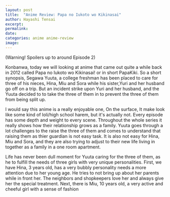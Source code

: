 ```yaml
---
layout: post
title:  "Anime Review: Papa no Iukoto wo Kikinasai"
author: Hayashi Tensai
excerpt: 
permalink:
date: 
categories: anime anime-review
image: 
---
```


(Warning! Spoilers up to around Episode 2)

Konbanwa, today we will looking at anime that came out quite a while back in 2012 called Papa no Iukoto wo Kikinasai! or in short PapaKiki. So a short synopsis, Segawa Yuuta, a college freshman has been placed to care for three of his nieces, Hina, Miu and Sora while his sister,Yuri and her husband go off on a trip. But an incident strike upon Yuri and her husband, and the Yuuta decided to to take the three of them in to prevent the three of them from being split up.

I would say this anime is a really enjoyable one, On the surface, It make look like some kind of loli/high school harem, but it's actually not. Every episode has some depth and weight to every scene. Throughout the whole series it really shows how their relationship grows as a family. Yuuta goes through a lot challenges to the raise the three of them and comes to understand that raising them as thier guardian is not easy task. It is also not easy for Hina, Miu and Sora, and they are also trying to adjust to their new life living in together as a family in a one room apartment.

Life has never been dull moment for Yuuta caring for the three of them, as he to fulfill the needs of three girls with very unique personalities. First, we have Hina, 3 years old, has a very bubbly personality needs a more attention due to her young age. He tries to not bring up about her parents while in front her. The neighbors and shopkeepers love her and always give her the special treatment. Next, there is Miu, 10 years old, a very active and cheeful girl with a sense of fashion 
